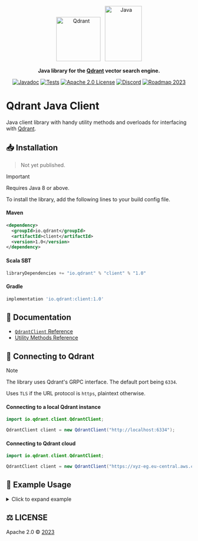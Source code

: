 <p align="center">
  <img height="120" src="https://github.com/qdrant/qdrant/raw/master/docs/logo.svg" alt="Qdrant"> 
  &nbsp;
  <img height="150" width="100" src="./resources/java-logo-small.svg" alt="Java">

</p>

<p align="center">
    <b>Java library for the <a href="https://github.com/qdrant/qdrant">Qdrant</a> vector search engine.</b>
</p>

<p align="center">
    <a href="https://qdrant.github.io/java-client"><img src="https://img.shields.io/badge/Docs-Javadoc%203.6.2-success" alt="Javadoc"></a>
    <a href="https://github.com/qdrant/java-client/actions/workflows/cd.yml"><img src="https://github.com/qdrant/java-client/actions/workflows/cd.yml/badge.svg?branch=master" alt="Tests"></a>
    <a href="https://github.com/qdrant/java-client/blob/master/LICENSE"><img src="https://img.shields.io/badge/License-Apache%202.0-success" alt="Apache 2.0 License"></a>
    <a href="https://qdrant.to/discord"><img src="https://img.shields.io/badge/Discord-Qdrant-5865F2.svg?logo=discord" alt="Discord"></a>
    <a href="https://qdrant.to/roadmap"><img src="https://img.shields.io/badge/Roadmap-2023-bc1439.svg" alt="Roadmap 2023"></a>
</p>

# Qdrant Java Client

Java client library with handy utility methods and overloads for interfacing with [Qdrant](https://qdrant.tech/).

## 📥 Installation

> Not yet published.

> [!IMPORTANT]  
> Requires Java 8 or above.

To install the library, add the following lines to your build config file.

#### Maven
```xml
<dependency>
  <groupId>io.qdrant</groupId>
  <artifactId>client</artifactId>
  <version>1.0</version>
</dependency>
```

#### Scala SBT
```sbt
libraryDependencies += "io.qdrant" % "client" % "1.0"
```

#### Gradle
```gradle
implementation 'io.qdrant:client:1.0'
```

## 📖 Documentation
- [`QdrantClient` Reference](https://qdrant.github.io/java-client/io/qdrant/client/QdrantClient.html#constructor-detail)
- [Utility Methods Reference](https://qdrant.github.io/java-client/io/qdrant/client/utils/package-summary.html)

## 🔌 Connecting to Qdrant

> [!NOTE]  
> The library uses Qdrant's GRPC interface. The default port being `6334`.
> 
> Uses `TLS` if the URL protocol is `https`, plaintext otherwise.

#### Connecting to a local Qdrant instance
```java
import io.qdrant.client.QdrantClient;

QdrantClient client = new QdrantClient("http://localhost:6334");
```

#### Connecting to Qdrant cloud
```java
import io.qdrant.client.QdrantClient;

QdrantClient client = new QdrantClient("https://xyz-eg.eu-central.aws.cloud.qdrant.io:6334", "<your-api-key>");
```

## 🧪 Example Usage
<details>
<summary>Click to expand example</summary>


#### You can connect to Qdrant by instantiating a [QdrantClient](https://qdrant.github.io/java-client/io/qdrant/client/QdrantClient.html) instance.
```java
import io.qdrant.client.QdrantClient;

QdrantClient client = new QdrantClient("http://localhost:6334");

System.out.println(client.listCollections());
```
*Output*:
```
collections {
name: "Documents"
}
collections {
name: "some_collection"
}
time: 7.04541E-4
```

#### We can now perform operations on the DB. Like creating a collection, adding a point.
The library offers handy utility methods for constructing GRPC structures.

```java
import java.util.Arrays;
import java.util.HashMap;
import java.util.List;
import java.util.Map;

import io.qdrant.client.utils.*;

String collectionName = "Documents";

client.recreateCollection(collectionName, 6, Distance.Cosine);

Map<String, Object> map = new HashMap<>();
map.put("name", "John Doe");
map.put("age", 42);
map.put("married", true);

PointStruct point =
  PointUtil.point(
    0,
    VectorUtil.toVector(0.0f, 0.1f, 0.2f, 0.3f, 0.4f, 0.5f),
    PayloadUtil.toPayload(map));
List<PointStruct> points = Arrays.asList;
client.upsertPoints(collectionName, points, null);
```

#### Performing a search on the vectors with filtering
```java
import io.qdrant.client.grpc.Points.Filter;
import io.qdrant.client.grpc.Points.SearchPoints;
import io.qdrant.client.grpc.Points.SearchResponse;

import io.qdrant.client.utils.*;

Filter filter = FilterUtil.must(FilterUtil.fieldCondition("age", FilterUtil.match(42)));
      
SearchPoints request = SearchPoints.newBuilder()
        .setCollectionName(collectionName)
        .addAllVector(Arrays.asList(0.0f, 0.1f, 0.2f, 0.3f, 0.4f, 0.5f))
        .setFilter(filter)
        .setWithPayload(SelectorUtil.withPayload())
        .setLimit(10)
        .build();
SearchResponse result = client.searchPoints(request);

ScoredPoint result = results.getResult(0);
            
System.out.println("Similarity: " + result.getScore());
System.out.println("Payload: " + PayloadUtil.toMap(result.getPayload()));
```
*Output*:
```
Similarity: 0.9999999
Payload: {name=John Doe, married=true, age=42}
```

</details>

## ⚖️ LICENSE

Apache 2.0 © [2023](https://github.com/qdrant/java-client/blob/master/LICENSE)
